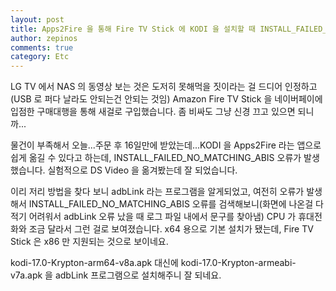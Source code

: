 ```yaml
---
layout: post
title: Apps2Fire 을 통해 Fire TV Stick 에 KODI 을 설치할 때 INSTALL_FAILED_NO_MATCHING_ABIS 가 발생하는 문제
author: zepinos
comments: true
category: Etc
---
```


LG TV 에서 NAS 의 동영상 보는 것은 도저히 못해먹을 짓이라는 걸 드디어 인정하고(USB 로 퍼다 날라도 안되는건 안되는 것임) Amazon Fire TV Stick 을 네이버페이에 입점한 구매대행을 통해 새걸로 구입했습니다. 좀 비싸도 그냥 신경 끄고 있으면 되니까...

물건이 부족해서 오늘...주문 후 16일만에 받았는데...KODI 을 Apps2Fire 라는 앱으로 쉽게 옮길 수 있다고 하는데, INSTALL_FAILED_NO_MATCHING_ABIS 오류가 발생했습니다. 실험적으로 DS Video 을 옮겨봤는데 잘 되었습니다.

이리 저리 방법을 찾다 보니 adbLink 라는 프로그램을 알게되었고, 여전히 오류가 발생해서 INSTALL_FAILED_NO_MATCHING_ABIS 오류를 검색해보니(화면에 나온걸 다 적기 어려워서 adbLink 오류 났을 때 로그 파일 내에서 문구를 찾아냄) CPU 가 휴대전화와 조금 달라서 그런 걸로 보여졌습니다. x64 용으로 기본 설치가 됐는데, Fire TV Stick 은 x86 만 지원되는 것으로 보이네요.

kodi-17.0-Krypton-arm64-v8a.apk 대신에 kodi-17.0-Krypton-armeabi-v7a.apk 을 adbLink 프로그램으로 설치해주니 잘 되네요.
